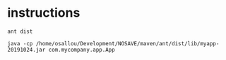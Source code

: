 # instructions

    ant dist
    
    java -cp /home/osallou/Development/NOSAVE/maven/ant/dist/lib/myapp-20191024.jar com.mycompany.app.App


